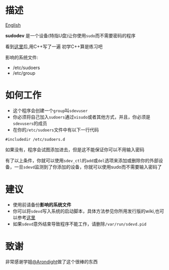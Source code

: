 # 描述
[English](./README_en.md)

**sudodev** 是一个设备(特指U盘)让你使用`sudo`而不需要密码的程序   

看到[这里](https://github.com/Arondight/sudodev)后,用C++写了一遍
初学C++算是练习吧

影响的系统文件:
- /etc/sudoers
- /etc/group

# 如何工作
- 这个程序会创建一个`group`叫`sdevuser`
- 你必须将自己加入`sudoers`通过`visudo`或者其他方式，并且，你必须是`sdevusers`的成员
- 在你的`/etc/sudoers`文件中有以下一行代码
```plain
#includedir /etc/sudoers.d
```
如果没有，程序会试图添加进去，但是这不能保证你可以不用输入密码

有了以上条件，你就可以使用`sdev_ctl`的`add`或`del`选项来添加或删除你的外部设备，一旦`sdevd`监测到了你添加的设备，你就可以使用sudo而不需要输入密码了

# 建议
- 使用前请备份**影响的系统文件**
- 你可以将`sdevd`写入系统的启动脚本，具体方法参见你所用发行版的wiki,也可以参考[这里](https://github.com/Arondight/sudodev/tree/master/init)
- 如果`sdevd`意外结束导致程序不能工作，请删除`/var/run/sdevd.pid`

# 致谢
非常感谢学姐[@Arondight](https://github.com/Arondight)做了这个很棒的东西

